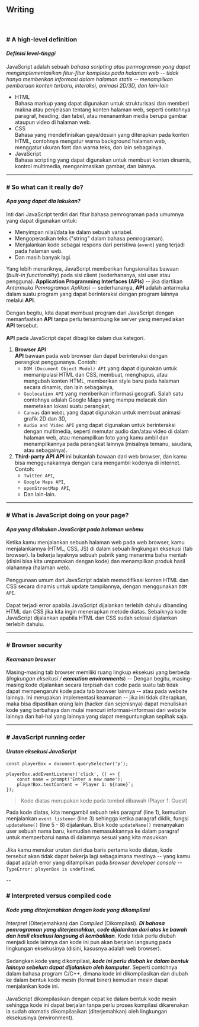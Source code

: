 ## Writing

<br/>

### # A high-level definition
#### _Definisi level-tinggi_

JavaScript adalah sebuah _bahasa scripting atau pemrograman yang dapat mengimplementasikan fitur-fitur kompleks pada halaman web_ -- _tidak hanya memberikan informasi dalam halaman statis_ -- _menampilkan pembaruan konten terbaru, interaksi, animasi 2D/3D, dan lain-lain_

* HTML<br/>
    Bahasa markup yang dapat digunakan untuk strukturisasi dan memberi makna atau penjelasan tentang konten halaman web, seperti contohnya paragraf, heading, dan tabel, atau menanamkan media berupa gambar ataupun video di halaman web.
* CSS<br/>
    Bahasa yang mendefinisikan gaya/desain yang diterapkan pada konten HTML, contohnya mengatur warna background halaman web, menggatur ukuran font dan warna teks, dan lain sebagainya.
* JavaScript<br/>
    Bahasa scripting yang dapat digunakan untuk membuat konten dinamis, kontrol multimedia, menganimasikan gambar, dan lainnya.

---

### # So what can it really do?
#### _Apa yang dapat dia lakukan?_

Inti dari JavaScript terdiri dari fitur bahasa pemrograman pada umumnya yang dapat digunakan untuk:
* Menyimpan nilai/data ke dalam sebuah variabel.
* Mengoperasikan teks ("string" dalam bahasa pemrograman).
* Menjalankan kode sebagai respons dari peristiwa (`event`) yang terjadi pada halaman web.
* Dan masih banyak lagi.

Yang lebih menariknya, JavaScript memberikan fungsionalitas bawaan (_built-in functionality_) pada sisi client (sederhananya, sisi user atau pengguna). **Application Programming Interfaces (APIs)** -- jika diartikan _Antarmuka Pemrograman Aplikasi_ -- sederhananya, **API** adalah antarmuka dalam suatu program yang dapat berinteraksi dengan program lainnya melalui **API**.
<br/>
<br/>
Dengan begitu, kita dapat membuat program dari JavaScript dengan memanfaatkan **API** tanpa perlu tersambung ke server yang menyediakan **API** tersebut.
<br/>
<br/>
**API** pada JavaScript dapat dibagi ke dalam dua kategori.
1. **Browser API**<br/>
    **API** bawaan pada web browser dan dapat berinteraksi dengan perangkat penggunanya. Contoh:<br/>
    * `DOM (Document Object Model) API` yang dapat digunakan untuk memanipulasi HTML dan CSS, membuat, menghapus, atau mengubah konten HTML, memberikan style baru pada halaman secara dinamis, dan lain sebagainya,
    * `Geolocation API` yang memberikan informasi geografi. Salah satu contohnya adalah Google Maps yang mampu melacak dan memetakan lokasi suatu perangkat,
    * `Canvas` dan `WebGL` yang dapat digunakan untuk membuat animasi grafik 2D dan 3D,
    * `Audio and Video API` yang dapat digunakan untuk berinteraksi dengan multimedia, seperti memutar audio dan/atau video di dalam halaman web, atau menampilkan foto yang kamu ambil dan menampilkannya pada perangkat lainnya (misalnya temanu, saudara, atau sebagainya).
2. **Third-party API**
    **API** ini bukanlah bawaan dari web browser, dan kamu bisa menggunakannya dengan cara mengambil kodenya di internet. Contoh:<br/>
    * `Twitter API`,
    * `Google Maps API`,
    * `openStreetMap API`,
    * Dan lain-lain.

---

### # What is JavaScript doing on your page?
#### _Apa yang dilakukan JavaScript pada halaman webmu_

Ketika kamu menjalankan sebuah halaman web pada web browser, kamu menjalankannya (HTML, CSS, JS) di dalam sebuah lingkungan eksekusi (tab browser). Ia bekerja layaknya sebuah pabrik yang menerima baha mentah (disini bisa kita umpamakan dengan kode) dan menampilkan produk hasil olahannya (halaman web).
<br/>
<br/>
Penggunaan umum dari JavaScript adalah memodifikasi konten HTML dan CSS secara dinamis untuk update tampilannya, dengan menggunakan `DOM API`.
<br/>
<br/>
Dapat terjadi error apabila JavaScript dijalankan terlebih dahulu dibanding HTML dan CSS jika kita ingin menerapkan metode diatas. Sebaiknya kode JavaScript dijalankan apabila HTML dan CSS sudah selesai dijalankan terlebih dahulu.

---

### # Browser security
#### _Keamanan browser_

Masing-masing tab browser memiliki ruang lingkup eksekusi yang berbeda (_lingkungan eksekusi / **execution environments**_) -- Dengan begitu, masing-masing kode dijalankan secara terpisah dan code pada suatu tab tidak dapat mempengaruhi kode pada tab browser lainnya -- atau pada website lainnya. Ini merupakan implementasi keamanan -- jika ini tidak diterapkan, maka bisa dipastikan orang lain (hacker dan sejenisnya) dapat menuliskan kode yang berbahaya dan mulai mencuri informasi-informasi dari website lainnya dan hal-hal yang lainnya yang dapat menguntungkan sepihak saja.

---

### # JavaScript running order
#### _Urutan eksekusi JavaScript_

```
const playerBox = document.querySelector('p');

playerBox.addEventListener('click', () => {
    const name = prompt('Enter a new name');
    playerBox.textContent = `Player 1: ${name}`;
});
```

> Kode diatas merupakan kode pada tombol dibawah (Player 1: Guest)

Pada kode diatas, kita mengambil sebuah teks paragraf (line 1), kemudian
menjalankan `event listener` (line 3) sehingga ketika paragraf diklik, fungsi `updateName()` (line 5 - 8) dijalankan. Blok kode `updateName()` menanyakan user sebuah nama baru, kemudian memasukkannya ke dalam paragraf untuk memperbarui nama di dalamnya sesuai yang kita masukkan.
<br/>
<br/>
Jika kamu menukar urutan dari dua baris pertama kode diatas, kode tersebut akan tidak dapat bekerja lagi sebagaimana mestinya -- yang kamu dapat adalah error yang ditampilkan pada _browser developer console_ -- `TypeError: playerBox is undefined`.

--

### # Interpreted versus compiled code
#### _Kode yang diterjemahkan dengan kode yang dikompilasi_

_Interpret_ (Diterjemahkan) dan _Compiled_ (Dikompilasi). _**Di bahasa pemrograman yang diterjemahkan, code dijalankan dari atas ke bawah dan hasil eksekusi langsung di kembalikan**_. Kode tidak perlu diubah menjadi kode lainnya dan kode ini pun akan berjalan langsung pada lingkungan eksekusinya (disini, kasusnya adalah web browser).
<br/>
<br/>
Sedangkan kode yang dikompilasi, _**kode ini perlu diubah ke dalam bentuk lainnya sebelum dapat dijalankan oleh komputer**_. Seperti contohnya dalam bahasa program C/C++, dimana kode ini dikompilasikan dan diubah ke dalam bentuk kode mesin (format biner) kemudian mesin dapat menjalankan kode ini.
<br/>
<br/>
JavaScript dikompilasikan dengan cepat ke dalam bentuk kode mesin sehingga kode ini dapat berjalan tanpa perlu proses kompilasi dikarenakan ia sudah otomatis dikompilasikan (diterjemahkan) oleh lingkungan eksekusinya (environment).